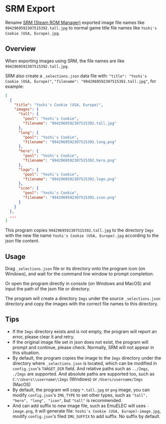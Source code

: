 # SRM Export

Rename [SRM (Steam ROM Manager)](https://github.com/SteamGridDB/steam-rom-manager) exported image file names like `9942969592307515392.tall.jpg` to normal game title file names like `Yoshi's Cookie (USA, Europe).jpg`.

## Overview

When exporting images using SRM, the file names are like `9942969592307515392.tall.jpg`.

SRM also create a `_selections.json` data file with: `"title": "Yoshi's Cookie (USA, Europe)"`, `"filename": "9942969592307515392.tall.jpg"`, for example:

```json
[
  {
    "title": "Yoshi's Cookie (USA, Europe)",
    "images": {
      "tall": {
        "pool": "Yoshi's Cookie",
        "filename": "9942969592307515392.tall.jpg"
      },
      "long": {
        "pool": "Yoshi's Cookie",
        "filename": "9942969592307515392.long.png"
      },
      "hero": {
        "pool": "Yoshi's Cookie",
        "filename": "9942969592307515392.hero.png"
      },
      "logo": {
        "pool": "Yoshi's Cookie",
        "filename": "9942969592307515392.logo.png"
      },
      "icon": {
        "pool": "Yoshi's Cookie",
        "filename": "9942969592307515392.icon.png"
      }
    }
  },
  ...
]
```

This program copies `9942969592307515392.tall.jpg` to the directory `Imgs` with the new file name `Yoshi's Cookie (USA, Europe).jpg` according to the json file content.

## Usage

Drag `_selections.json` file or its directory onto the program icon (on Windows), and wait for the command line window to prompt completion.

Or open the program directly in console (on Windows and MacOS) and input the path of the json file or directory.

The program will create a directory `Imgs` under the source `_selections.json` directory and copy the images with the correct file names to this directory.

## Tips

- If the `Imgs` directory exists and is not empty, the program will report an error, please clear it and retry.
- If the original image file set in json does not exist, the program will prompt and continue, please check. Normally, SRM will not appear in this situation.
- By default, the program copies the image to the `Imgs` directory under the directory where `_selections.json` is located, which can be modified in `config.json`'s `TARGET_DIR` field. And relative paths such as `../Imgs`, `./Imgs` are supported. And absolute paths are supported too, such as `C:\\Users\\username\\Imgs` (Windows) or `/Users/username/Imgs` (MacOS)
- By default, the program will copy `*.tall.jpg` or `png` image, you can modify `config.json`'s `IMG_TYPE` to set other types, such as `"tall", "hero", "long", "icon"`, but `"tall"` is recommended.
- And can add suffix to new image file, such as EmuELEC will uses `-image.png`, it will generate file: `Yoshi's Cookie (USA, Europe)-image.jpg`, modify `config.json`'s filed `IMG_SUFFIX` to add suffix. No suffix by default.
